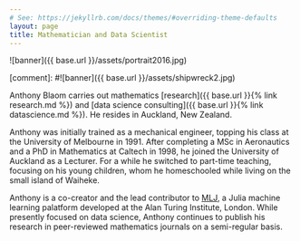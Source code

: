 ```yaml
---
# See: https://jekyllrb.com/docs/themes/#overriding-theme-defaults
layout: page
title: Mathematician and Data Scientist
---
```

![banner]({{ base.url }}/assets/portrait2016.jpg)

[comment]: #![banner]({{ base.url }}/assets/shipwreck2.jpg)

Anthony Blaom carries out mathematics
[research]({{ base.url }}{% link research.md %})  and [data science consulting]({{ base.url
}}{% link datascience.md %}). He resides in Auckland, New Zealand.

Anthony was initially trained as a mechanical engineer, topping his
class at the University of Melbourne in 1991. After completing a
MSc in Aeronautics and a
PhD in Mathematics at Caltech in 1998, he joined the University of
Auckland as a Lecturer.  For a while he switched
to part-time teaching, focusing on his young children,
whom he homeschooled while living on the small island of Waiheke.

Anthony is a co-creator and the lead contributor to
[MLJ](https://github.com/alan-turing-institute/MLJ.jl), a Julia
machine learning palatform developed at the Alan Turing Institute,
London. While presently focused on data science, Anthony continues to
publish his research in peer-reviewed mathematics journals on a
semi-regular basis.



<!-- ![portrait]({{base.url}}/assets/portrait.jpg) -->

